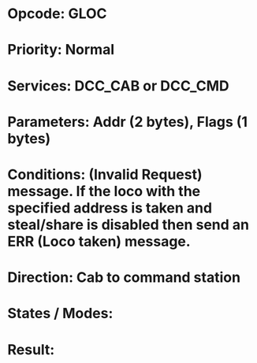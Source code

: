 # Opcode: GLOC
# Priority: Normal
# Services: DCC_CAB or DCC_CMD
# Parameters: Addr (2 bytes), Flags (1 bytes)
# Conditions: (Invalid Request) message. If the loco with the specified address is taken and steal/share is disabled then send an ERR (Loco taken) message.
# Direction: Cab to command station
# States / Modes: 
# Result: 